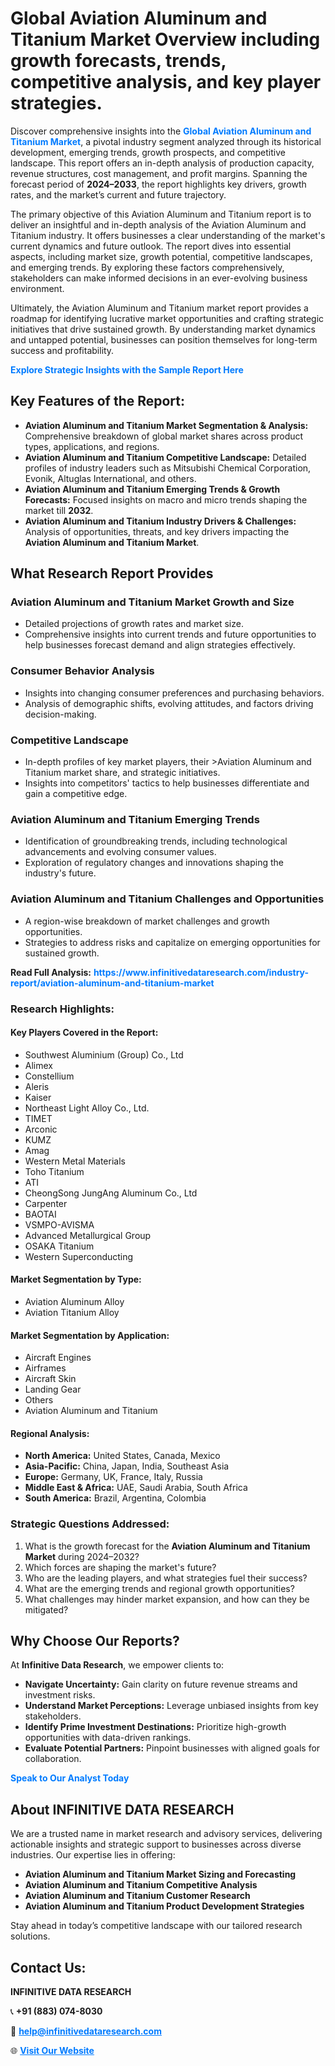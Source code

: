 <h1>Global Aviation Aluminum and Titanium Market Overview including growth forecasts, trends, competitive analysis, and key player strategies.</h1>
<p>
Discover comprehensive insights into the 
<a href="https://www.infinitivedataresearch.com/industry-report/aviation-aluminum-and-titanium-market" rel="dofollow" style="color: #007BFF; text-decoration: none;"><strong>Global Aviation Aluminum and Titanium Market</strong></a>, a pivotal industry segment analyzed through its historical development, emerging trends, growth prospects, and competitive landscape. This report offers an in-depth analysis of production capacity, revenue structures, cost management, and profit margins. Spanning the forecast period of <strong>2024–2033</strong>, the report highlights key drivers, growth rates, and the market’s current and future trajectory.
</p>
<p>
The primary objective of this Aviation Aluminum and Titanium report is to deliver an insightful and in-depth analysis of the Aviation Aluminum and Titanium industry. It offers businesses a clear understanding of the market's current dynamics and future outlook. The report dives into essential aspects, including market size, growth potential, competitive landscapes, and emerging trends. By exploring these factors comprehensively, stakeholders can make informed decisions in an ever-evolving business environment.
</p>
<p>
Ultimately, the Aviation Aluminum and Titanium market report provides a roadmap for identifying lucrative market opportunities and crafting strategic initiatives that drive sustained growth. By understanding market dynamics and untapped potential, businesses can position themselves for long-term success and profitability.
</p>
<p>
<a href="https://www.infinitivedataresearch.com/request-sample/reportId=103781" style="color: #007BFF; text-decoration: none;"><strong>Explore Strategic Insights with the Sample Report Here</strong></a>
</p>

<h2>Key Features of the Report:</h2>
<ul>
<li><strong>Aviation Aluminum and Titanium Market Segmentation & Analysis:</strong> Comprehensive breakdown of global market shares across product types, applications, and regions.</li>
<li><strong>Aviation Aluminum and Titanium Competitive Landscape:</strong> Detailed profiles of industry leaders such as Mitsubishi Chemical Corporation, Evonik, Altuglas International, and others.</li>
<li><strong>Aviation Aluminum and Titanium Emerging Trends & Growth Forecasts:</strong> Focused insights on macro and micro trends shaping the market till <strong>2032</strong>.</li>
<li><strong>Aviation Aluminum and Titanium Industry Drivers & Challenges:</strong> Analysis of opportunities, threats, and key drivers impacting the <strong>Aviation Aluminum and Titanium Market</strong>.</li>
</ul>

<h2>What Research Report Provides</h2>
<h3>Aviation Aluminum and Titanium Market Growth and Size</h3>
<ul>
<li>Detailed projections of growth rates and market size.</li>
<li>Comprehensive insights into current trends and future opportunities to help businesses forecast demand and align strategies effectively.</li>
</ul>

<h3>Consumer Behavior Analysis</h3>
<ul>
<li>Insights into changing consumer preferences and purchasing behaviors.</li>
<li>Analysis of demographic shifts, evolving attitudes, and factors driving decision-making.</li>
</ul>

<h3>Competitive Landscape</h3>
<ul>
<li>In-depth profiles of key market players, their >Aviation Aluminum and Titanium market share, and strategic initiatives.</li>
<li>Insights into competitors' tactics to help businesses differentiate and gain a competitive edge.</li>
</ul>

<h3>Aviation Aluminum and Titanium Emerging Trends</h3>
<ul>
<li>Identification of groundbreaking trends, including technological advancements and evolving consumer values.</li>
<li>Exploration of regulatory changes and innovations shaping the industry's future.</li>
</ul>

<h3>Aviation Aluminum and Titanium Challenges and Opportunities</h3>
<ul>
<li>A region-wise breakdown of market challenges and growth opportunities.</li>
<li>Strategies to address risks and capitalize on emerging opportunities for sustained growth.</li>
</ul>
<p><strong>Read Full Analysis:</strong> <a href="https://www.infinitivedataresearch.com/industry-report/aviation-aluminum-and-titanium-market" rel="dofollow" style="color: #007BFF; text-decoration: none;"><strong>https://www.infinitivedataresearch.com/industry-report/aviation-aluminum-and-titanium-market</strong></a></p>
<h3>Research Highlights:</h3>
<h4>Key Players Covered in the Report:</h4>
<ul><li>Southwest Aluminium (Group) Co., Ltd</li><li>Alimex</li><li>Constellium</li><li>Aleris</li><li>Kaiser</li><li>Northeast Light Alloy Co., Ltd.</li><li>TIMET</li><li>Arconic</li><li>KUMZ</li><li>Amag</li><li>Western Metal Materials</li><li>Toho Titanium</li><li>ATI</li><li>CheongSong JungAng Aluminum Co., Ltd</li><li>Carpenter</li><li>BAOTAI</li><li>VSMPO-AVISMA</li><li>Advanced Metallurgical Group</li><li>OSAKA Titanium</li><li>Western Superconducting</li></ul>
<h4>Market Segmentation by Type:</h4>
<ul><li>Aviation Aluminum Alloy</li><li>Aviation Titanium Alloy</li></ul>
<h4>Market Segmentation by Application:</h4>
<ul><li>Aircraft Engines</li><li>Airframes</li><li>Aircraft Skin</li><li>Landing Gear</li><li>Others</li><li>Aviation Aluminum and Titanium</li></ul>

<h4>Regional Analysis:</h4>
<ul>
<li><strong>North America:</strong> United States, Canada, Mexico</li>
<li><strong>Asia-Pacific:</strong> China, Japan, India, Southeast Asia</li>
<li><strong>Europe:</strong> Germany, UK, France, Italy, Russia</li>
<li><strong>Middle East & Africa:</strong> UAE, Saudi Arabia, South Africa</li>
<li><strong>South America:</strong> Brazil, Argentina, Colombia</li>
</ul>

<h3>Strategic Questions Addressed:</h3>
<ol>
<li>What is the growth forecast for the <strong>Aviation Aluminum and Titanium Market</strong> during 2024–2032?</li>
<li>Which forces are shaping the market's future?</li>
<li>Who are the leading players, and what strategies fuel their success?</li>
<li>What are the emerging trends and regional growth opportunities?</li>
<li>What challenges may hinder market expansion, and how can they be mitigated?</li>
</ol>

<h2>Why Choose Our Reports?</h2>
<p>At <strong>Infinitive Data Research</strong>, we empower clients to:</p>
<ul>
<li><strong>Navigate Uncertainty:</strong> Gain clarity on future revenue streams and investment risks.</li>
<li><strong>Understand Market Perceptions:</strong> Leverage unbiased insights from key stakeholders.</li>
<li><strong>Identify Prime Investment Destinations:</strong> Prioritize high-growth opportunities with data-driven rankings.</li>
<li><strong>Evaluate Potential Partners:</strong> Pinpoint businesses with aligned goals for collaboration.</li>
</ul>
<p><a href="https://www.infinitivedataresearch.com/industry-report/aviation-aluminum-and-titanium-market" rel="dofollow" style="color: #007BFF; text-decoration: none;"><strong>Speak to Our Analyst Today</strong></a></p>

<h2>About INFINITIVE DATA RESEARCH</h2>
<p>We are a trusted name in market research and advisory services, delivering actionable insights and strategic support to businesses across diverse industries. Our expertise lies in offering:</p>
<ul>
<li><strong>Aviation Aluminum and Titanium Market Sizing and Forecasting</strong></li>
<li><strong>Aviation Aluminum and Titanium Competitive Analysis</strong></li>
<li><strong>Aviation Aluminum and Titanium Customer Research</strong></li>
<li><strong>Aviation Aluminum and Titanium Product Development Strategies</strong></li>
</ul>
<p>Stay ahead in today’s competitive landscape with our tailored research solutions.</p>

<h2>Contact Us:</h2>
<p><strong>INFINITIVE DATA RESEARCH</strong></p>
<p>📞 <strong>+91 (883) 074-8030</strong></p>
<p>📧 <strong><a href="mailto:help@infinitivedataresearch.com" style="color: #007BFF;">help@infinitivedataresearch.com</a></strong></p>
<p>🌐 <strong><a href="https://www.infinitivedataresearch.com" rel="dofollow" style="color: #007BFF;">Visit Our Website</a></strong></p>